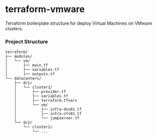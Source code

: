 # terraform-vmware

Terraform boilerplate structure for deploy Virtual Machines on VMware clusters.

### Project Structure

```
terraform/
├── modules/
│   └── vm/
│       ├── main.tf
│       ├── variables.tf
│       ├── outputs.tf
└── datacenters/
    ├── dc1/
    │   └── cluster1/
    │       ├── provider.tf
    │       ├── variables.tf
    │       ├── terraform.tfvars
    │       └── vm/
    │           ├── infra-dns01.tf
    │           ├── infra-nfs01.tf
    │           └── jumpserver.tf
    └── dc2/
        └── cluster1/
            └── ...
```